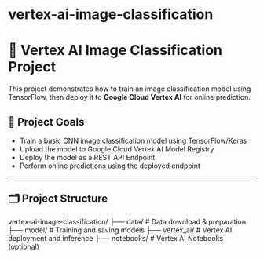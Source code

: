 # vertex-ai-image-classification
# 🧠 Vertex AI Image Classification Project

This project demonstrates how to train an image classification model using TensorFlow, then deploy it to **Google Cloud Vertex AI** for online prediction.

## 📌 Project Goals

- Train a basic CNN image classification model using TensorFlow/Keras
- Upload the model to Google Cloud Vertex AI Model Registry
- Deploy the model as a REST API Endpoint
- Perform online predictions using the deployed endpoint

---

## 🗂️ Project Structure
vertex-ai-image-classification/
├── data/ # Data download & preparation
├── model/ # Training and saving models
├── vertex_ai/ # Vertex AI deployment and inference
├── notebooks/ # Vertex AI Notebooks (optional)
